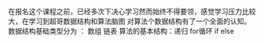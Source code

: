 
在报名这个课程之前，已经多次下决心学习然而始终不得要领，感觉学习压力比较大，在学习到超哥数据结构和算法脑图 对算法个数据结构有了一个全面的认知。
数据结构基础类型分为 ： 数组 链表
算法的基本结构：递归 for循环 if else
